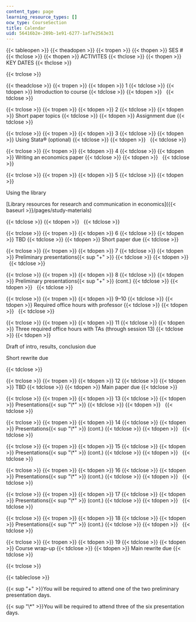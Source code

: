 ```yaml
---
content_type: page
learning_resource_types: []
ocw_type: CourseSection
title: Calendar
uid: 56416b2e-289b-1e91-6277-1af7e2563e31
---
```


{{< tableopen >}}
{{< theadopen >}}
{{< tropen >}}
{{< thopen >}}
SES #
{{< thclose >}}
{{< thopen >}}
ACTIVITES
{{< thclose >}}
{{< thopen >}}
KEY DATES
{{< thclose >}}

{{< trclose >}}

{{< theadclose >}}
{{< tropen >}}
{{< tdopen >}}
1
{{< tdclose >}}
{{< tdopen >}}
Introduction to course
{{< tdclose >}}
{{< tdopen >}}
 
{{< tdclose >}}

{{< trclose >}}
{{< tropen >}}
{{< tdopen >}}
2
{{< tdclose >}}
{{< tdopen >}}
Short paper topics
{{< tdclose >}}
{{< tdopen >}}
Assignment due
{{< tdclose >}}

{{< trclose >}}
{{< tropen >}}
{{< tdopen >}}
3
{{< tdclose >}}
{{< tdopen >}}
Using Stata® (optional)
{{< tdclose >}}
{{< tdopen >}}
 
{{< tdclose >}}

{{< trclose >}}
{{< tropen >}}
{{< tdopen >}}
4
{{< tdclose >}}
{{< tdopen >}}
Writing an economics paper
{{< tdclose >}}
{{< tdopen >}}
 
{{< tdclose >}}

{{< trclose >}}
{{< tropen >}}
{{< tdopen >}}
5
{{< tdclose >}}
{{< tdopen >}}


Using the library

[Library resources for research and communication in economics]({{< baseurl >}}/pages/study-materials)


{{< tdclose >}}
{{< tdopen >}}
 
{{< tdclose >}}

{{< trclose >}}
{{< tropen >}}
{{< tdopen >}}
6
{{< tdclose >}}
{{< tdopen >}}
TBD
{{< tdclose >}}
{{< tdopen >}}
Short paper due
{{< tdclose >}}

{{< trclose >}}
{{< tropen >}}
{{< tdopen >}}
7
{{< tdclose >}}
{{< tdopen >}}
Preliminary presentations{{< sup "+" >}}
{{< tdclose >}}
{{< tdopen >}}
 
{{< tdclose >}}

{{< trclose >}}
{{< tropen >}}
{{< tdopen >}}
8
{{< tdclose >}}
{{< tdopen >}}
Preliminary presentations{{< sup "+" >}} (cont.)
{{< tdclose >}}
{{< tdopen >}}
 
{{< tdclose >}}

{{< trclose >}}
{{< tropen >}}
{{< tdopen >}}
9–10
{{< tdclose >}}
{{< tdopen >}}
Required office hours with professor
{{< tdclose >}}
{{< tdopen >}}
 
{{< tdclose >}}

{{< trclose >}}
{{< tropen >}}
{{< tdopen >}}
11
{{< tdclose >}}
{{< tdopen >}}
Three required office hours with TAs (through session 13)
{{< tdclose >}}
{{< tdopen >}}


Draft of intro, results, conclusion due

Short rewrite due


{{< tdclose >}}

{{< trclose >}}
{{< tropen >}}
{{< tdopen >}}
12
{{< tdclose >}}
{{< tdopen >}}
TBD
{{< tdclose >}}
{{< tdopen >}}
Main paper due
{{< tdclose >}}

{{< trclose >}}
{{< tropen >}}
{{< tdopen >}}
13
{{< tdclose >}}
{{< tdopen >}}
Presentations{{< sup "\\*" >}}
{{< tdclose >}}
{{< tdopen >}}
 
{{< tdclose >}}

{{< trclose >}}
{{< tropen >}}
{{< tdopen >}}
14
{{< tdclose >}}
{{< tdopen >}}
Presentations{{< sup "\\*" >}} (cont.)
{{< tdclose >}}
{{< tdopen >}}
 
{{< tdclose >}}

{{< trclose >}}
{{< tropen >}}
{{< tdopen >}}
15
{{< tdclose >}}
{{< tdopen >}}
Presentations{{< sup "\\*" >}} (cont.)
{{< tdclose >}}
{{< tdopen >}}
 
{{< tdclose >}}

{{< trclose >}}
{{< tropen >}}
{{< tdopen >}}
16
{{< tdclose >}}
{{< tdopen >}}
Presentations{{< sup "\\*" >}} (cont.)
{{< tdclose >}}
{{< tdopen >}}
 
{{< tdclose >}}

{{< trclose >}}
{{< tropen >}}
{{< tdopen >}}
17
{{< tdclose >}}
{{< tdopen >}}
Presentations{{< sup "\\*" >}} (cont.)
{{< tdclose >}}
{{< tdopen >}}
 
{{< tdclose >}}

{{< trclose >}}
{{< tropen >}}
{{< tdopen >}}
18
{{< tdclose >}}
{{< tdopen >}}
Presentations{{< sup "\\*" >}} (cont.)
{{< tdclose >}}
{{< tdopen >}}
 
{{< tdclose >}}

{{< trclose >}}
{{< tropen >}}
{{< tdopen >}}
19
{{< tdclose >}}
{{< tdopen >}}
Course wrap-up
{{< tdclose >}}
{{< tdopen >}}
Main rewrite due
{{< tdclose >}}

{{< trclose >}}

{{< tableclose >}}

{{< sup "+" >}}You will be required to attend one of the two preliminary presentation days.

{{< sup "\\*" >}}You will be required to attend three of the six presentation days.
